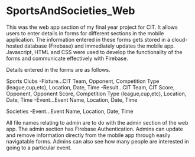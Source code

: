 # SportsAndSocieties_Web
This was the web app section of my final year project for CIT. It allows users to enter details in forms for different sections in the mobile application. The information entered in these forms gets stored in a cloud-hosted database (Firebase) and immediately updates the mobile app.
Javascript, HTML and CSS were used to develop the functionailty of the forms and communicate effectively with Firebase.

Details entered in the forms are as follows.

Sports Clubs
-Fixture...CIT Team, Opponent, Competition Type (league,cup,etc), Location, Date, Time
-Result...CIT Team, CIT Score, Opponent, Opponent Score, Competition Type (league,cup,etc), Location, Date, Time
-Event...Event Name, Location, Date, Time

Societies
-Event...Event Name, Location, Date, Time

All file names relating to admin are to do with the admin section of the web app. The admin section has Firebase Authentication. Admins can update and remove information directly from the mobile app through easily navigatable forms. Admins can also see how many people are interested in going to a particular event.
